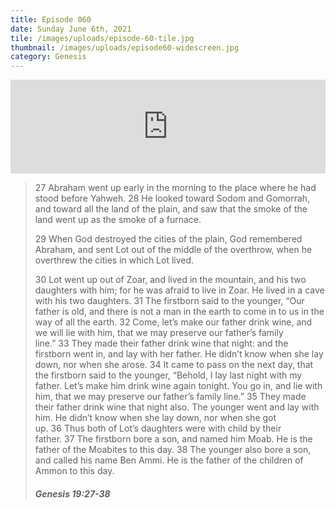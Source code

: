 ```yaml
---
title: Episode 060
date: Sunday June 6th, 2021
tile: /images/uploads/episode-60-tile.jpg
thumbnail: /images/uploads/episode60-widescreen.jpg
category: Genesis
---
```

<iframe title="A &quot;Lot&quot; of mistakes?" allowtransparency="true" height="150" width="100%" style="border: none; min-width: min(100%, 430px);" scrolling="no" data-name="pb-iframe-player" src="https://www.podbean.com/player-v2/?i=k2ij2-1057c8a-pb&from=pb6admin&download=1&share=1&download=1&rtl=0&fonts=Arial&skin=1&btn-skin=7"></iframe>

<!--StartFragment-->

> 27 Abraham went up early in the morning to the place where he had stood before Yahweh. 28 He looked toward Sodom and Gomorrah, and toward all the land of the plain, and saw that the smoke of the land went up as the smoke of a furnace.
>
> 29 When God destroyed the cities of the plain, God remembered Abraham, and sent Lot out of the middle of the overthrow, when he overthrew the cities in which Lot lived.
>
> 30 Lot went up out of Zoar, and lived in the mountain, and his two daughters with him; for he was afraid to live in Zoar. He lived in a cave with his two daughters. 31 The firstborn said to the younger, “Our father is old, and there is not a man in the earth to come in to us in the way of all the earth. 32 Come, let’s make our father drink wine, and we will lie with him, that we may preserve our father’s family line.” 33 They made their father drink wine that night: and the firstborn went in, and lay with her father. He didn’t know when she lay down, nor when she arose. 34 It came to pass on the next day, that the firstborn said to the younger, “Behold, I lay last night with my father. Let’s make him drink wine again tonight. You go in, and lie with him, that we may preserve our father’s family line.” 35 They made their father drink wine that night also. The younger went and lay with him. He didn’t know when she lay down, nor when she got up. 36 Thus both of Lot’s daughters were with child by their father. 37 The firstborn bore a son, and named him Moab. He is the father of the Moabites to this day. 38 The younger also bore a son, and called his name Ben Ammi. He is the father of the children of Ammon to this day.
>
> ##### Genesis 19:27-38

<!--EndFragment-->